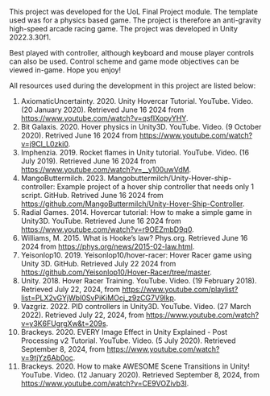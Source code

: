 This project was developed for the UoL Final Project module. The template used was for a physics based game. The project is therefore an 
anti-gravity high-speed arcade racing game. The project was developed in Unity 2022.3.30f1.

Best played with controller, although keyboard and mouse player controls can also be used. Control scheme and game mode objectives 
can be viewed in-game. Hope you enjoy!

All resources used during the development in this project are listed below:
1. AxiomaticUncertainty. 2020. Unity Hovercar Tutorial. YouTube. Video. (20 January 2020). Retrieved June 16 2024 from  https://www.youtube.com/watch?v=qsfIXopyYHY.
2. Bit Galaxis. 2020. Hover physics in Unity3D. YouTube. Video. (9 October 2020). Retrived June 16 2024 from  https://www.youtube.com/watch?v=j9Cl_L0zki0.
3. Imphenzia. 2019. Rocket flames in Unity tutorial. YouTube. Video. (16 July 2019). Retrieved June 16 2024 from  https://www.youtube.com/watch?v=__y100uwVdM.
4. MangoButtermilch. 2023. Mangobuttermilch/Unity-Hover-ship-controller: Example project of a hover ship controller that needs only 1 script. GitHub. Retrived June 16 2024 from https://github.com/MangoButtermilch/Unity-Hover-Ship-Controller.
5. Radial Games. 2014. Hovercar tutorial: How to make a simple game in Unity3D. YouTube. Retrieved June 16 2024 from https://www.youtube.com/watch?v=r9OEZmbD9q0.
6. Williams, M. 2015. What is Hooke’s law? Phys.org. Retrieved June 16 2024 from https://phys.org/news/2015-02-law.html.
7. Yeisonlop10. 2019. Yeisonlop10/hover-racer: Hover Racer game using Unity 3D. GitHub. Retrieved July 22 2024 from  https://github.com/Yeisonlop10/Hover-Racer/tree/master.
8. Unity. 2018. Hover Racer Training. YouTube. Video. (19 February 2018). Retrieved July 22, 2024, from https://www.youtube.com/playlist?list=PLX2vGYjWbI0SvPiKiMOcj_z9zCG7V9lkp.
9. Vazgriz. 2022. PID controllers in Unity3D. YouTube. Video. (27 March 2022). Retrieved July 22, 2024, from https://www.youtube.com/watch?v=y3K6FUgrgXw&t=209s.
10. Brackeys. 2020. EVERY Image Effect in Unity Explained - Post Processing v2 Tutorial. YouTube. Video. (5 July 2020). Retrieved September 8, 2024, from https://www.youtube.com/watch?v=9tjYz6Ab0oc.
11. Brackeys. 2020. How to make AWESOME Scene Transitions in Unity! YouTube. Video. (12 January 2020). Retrieved September 8, 2024, from https://www.youtube.com/watch?v=CE9VOZivb3I.
